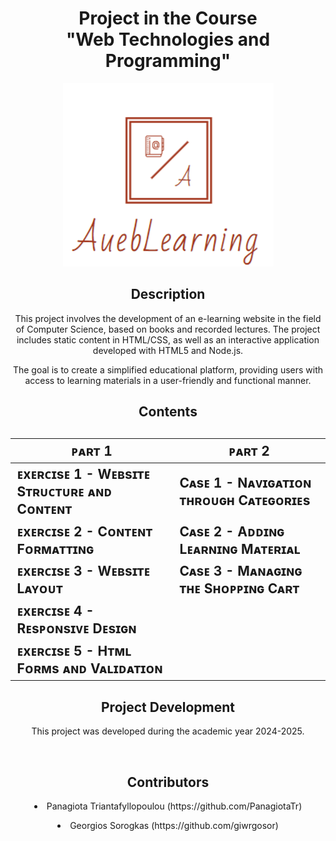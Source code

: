 <h1 align="center">Project in the Course <br>"Web Technologies and Programming"</h1>

<p align="center">
  <img src="Part%201%20-%20HTML%20&%20CSS/images/logo.png" alt="Project Logo">
</p>

<h2 align="center">Description</h2>

<p align="center">
This project involves the development of an e-learning website in the field of Computer Science, based on books and recorded lectures. The project includes static content in HTML/CSS, as well as an interactive application developed with HTML5 and Node.js.</p>

<p align="center">
The goal is to create a simplified educational platform, providing users with access to learning materials in a user-friendly and functional manner.
</p>

<h2 align="center">Contents<h2>

| **ᴘᴀʀᴛ 1** | **ᴘᴀʀᴛ 2** |
|------------|------------|
| **ᴇxᴇʀᴄɪsᴇ 1** - Wᴇʙsɪᴛᴇ Sᴛʀᴜᴄᴛᴜʀᴇ ᴀɴᴅ Cᴏɴᴛᴇɴᴛ  | **Cᴀsᴇ 1** - Nᴀᴠɪɢᴀᴛɪᴏɴ ᴛʜʀᴏᴜɢʜ Cᴀᴛᴇɢᴏʀɪᴇs |
| **ᴇxᴇʀᴄɪsᴇ 2** - Cᴏɴᴛᴇɴᴛ Fᴏʀᴍᴀᴛᴛɪɴɢ  | **Cᴀsᴇ 2** - Aᴅᴅɪɴɢ Lᴇᴀʀɴɪɴɢ Mᴀᴛᴇʀɪᴀʟ |
| **ᴇxᴇʀᴄɪsᴇ 3** - Wᴇʙsɪᴛᴇ Lᴀʏᴏᴜᴛ  | **Cᴀsᴇ 3** - Mᴀɴᴀɢɪɴɢ ᴛʜᴇ Sʜᴏᴘᴘɪɴɢ Cᴀʀᴛ |
| **ᴇxᴇʀᴄɪsᴇ 4** - Rᴇsᴘᴏɴsɪᴠᴇ Dᴇsɪɢɴ  |  |
| **ᴇxᴇʀᴄɪsᴇ 5** - Hᴛᴍʟ Fᴏʀᴍs ᴀɴᴅ Vᴀʟɪᴅᴀᴛɪᴏɴ  |  |

<h2 align="center">Project Development</h2>
<p align="center">
This project was developed during the academic year 2024-2025.</p>
<br>
<h2 align="center">Contributors</h2>
<p><li align="center">Panagiota Triantafyllopoulou (https://github.com/PanagiotaTr)</li></p>
<p><li align="center">Georgios Sorogkas (https://github.com/giwrgosor)</li></p>
